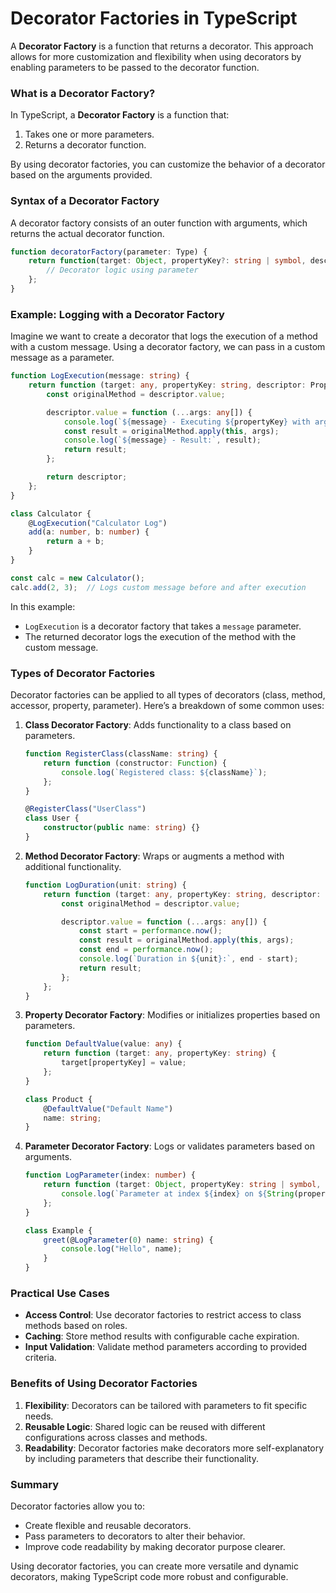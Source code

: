 # Decorator Factories in TypeScript

A **Decorator Factory** is a function that returns a decorator. This approach allows for more customization and flexibility when using decorators by enabling parameters to be passed to the decorator function.

### What is a Decorator Factory?

In TypeScript, a **Decorator Factory** is a function that:
1. Takes one or more parameters.
2. Returns a decorator function.

By using decorator factories, you can customize the behavior of a decorator based on the arguments provided.

### Syntax of a Decorator Factory

A decorator factory consists of an outer function with arguments, which returns the actual decorator function.

```typescript
function decoratorFactory(parameter: Type) {
    return function(target: Object, propertyKey?: string | symbol, descriptor?: PropertyDescriptor) {
        // Decorator logic using parameter
    };
}
```

### Example: Logging with a Decorator Factory

Imagine we want to create a decorator that logs the execution of a method with a custom message. Using a decorator factory, we can pass in a custom message as a parameter.

```typescript
function LogExecution(message: string) {
    return function (target: any, propertyKey: string, descriptor: PropertyDescriptor) {
        const originalMethod = descriptor.value;

        descriptor.value = function (...args: any[]) {
            console.log(`${message} - Executing ${propertyKey} with arguments:`, args);
            const result = originalMethod.apply(this, args);
            console.log(`${message} - Result:`, result);
            return result;
        };

        return descriptor;
    };
}

class Calculator {
    @LogExecution("Calculator Log")
    add(a: number, b: number) {
        return a + b;
    }
}

const calc = new Calculator();
calc.add(2, 3);  // Logs custom message before and after execution
```

In this example:
- `LogExecution` is a decorator factory that takes a `message` parameter.
- The returned decorator logs the execution of the method with the custom message.

### Types of Decorator Factories

Decorator factories can be applied to all types of decorators (class, method, accessor, property, parameter). Here’s a breakdown of some common uses:

1. **Class Decorator Factory**: Adds functionality to a class based on parameters.
   ```typescript
   function RegisterClass(className: string) {
       return function (constructor: Function) {
           console.log(`Registered class: ${className}`);
       };
   }

   @RegisterClass("UserClass")
   class User {
       constructor(public name: string) {}
   }
   ```

2. **Method Decorator Factory**: Wraps or augments a method with additional functionality.
   ```typescript
   function LogDuration(unit: string) {
       return function (target: any, propertyKey: string, descriptor: PropertyDescriptor) {
           const originalMethod = descriptor.value;

           descriptor.value = function (...args: any[]) {
               const start = performance.now();
               const result = originalMethod.apply(this, args);
               const end = performance.now();
               console.log(`Duration in ${unit}:`, end - start);
               return result;
           };
       };
   }
   ```

3. **Property Decorator Factory**: Modifies or initializes properties based on parameters.
   ```typescript
   function DefaultValue(value: any) {
       return function (target: any, propertyKey: string) {
           target[propertyKey] = value;
       };
   }

   class Product {
       @DefaultValue("Default Name")
       name: string;
   }
   ```

4. **Parameter Decorator Factory**: Logs or validates parameters based on arguments.
   ```typescript
   function LogParameter(index: number) {
       return function (target: Object, propertyKey: string | symbol, parameterIndex: number) {
           console.log(`Parameter at index ${index} on ${String(propertyKey)} logged`);
       };
   }

   class Example {
       greet(@LogParameter(0) name: string) {
           console.log("Hello", name);
       }
   }
   ```

### Practical Use Cases

- **Access Control**: Use decorator factories to restrict access to class methods based on roles.
- **Caching**: Store method results with configurable cache expiration.
- **Input Validation**: Validate method parameters according to provided criteria.

### Benefits of Using Decorator Factories

1. **Flexibility**: Decorators can be tailored with parameters to fit specific needs.
2. **Reusable Logic**: Shared logic can be reused with different configurations across classes and methods.
3. **Readability**: Decorator factories make decorators more self-explanatory by including parameters that describe their functionality.

### Summary

Decorator factories allow you to:
- Create flexible and reusable decorators.
- Pass parameters to decorators to alter their behavior.
- Improve code readability by making decorator purpose clearer.

Using decorator factories, you can create more versatile and dynamic decorators, making TypeScript code more robust and configurable.